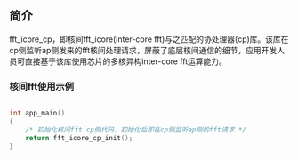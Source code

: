 ## 简介

fft_icore_cp，即核间fft_icore(inter-core fft)与之匹配的协处理器(cp)库。该库在cp侧监听ap侧发来的fft核间处理请求，屏蔽了底层核间通信的细节，应用开发人员可直接基于该库使用芯片的多核异构inter-core fft运算能力。

###  核间fft使用示例

```c

int app_main()
{
    /* 初始化核间fft cp侧代码，初始化后即在cp侧监听ap侧的fft请求 */
	return fft_icore_cp_init();
}

```


